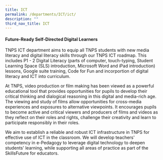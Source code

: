 ```yaml
---
title: ICT
permalink: /departments/ICT/ict/
description: ""
third_nav_title: ICT
---
```

#### Future-Ready Self-Directed Digital Learners
TNPS ICT department aims to equip all TNPS students with new media literacy and digital literacy skills through our TNPS ICT roadmap. This includes P1 - 2 Digital Literacy (parts of computer, touch-typing, Student Learning Space (SLS) introduction, Microsoft Word and iPad introduction) lessons, Google suite training, Code for Fun and incorportion of digital literacy and ICT into curriculum.

At TNPS, video production or film making has been viewed as a powerful educational tool that provides opportunities for pupils to develop their critical thinking and dialogical reasoning in this digital and media-rich age. The viewing and study of films allow opportunities for cross-media experiences and exposures to alternative viewpoints. It encourages pupils to become active and critical viewers and producers of films and videos as they reflect on their roles and rights, challenge their creativity and learn to participate responsibly in their roles.

We aim to establish a reliable and robust ICT infrastructure in TNPS for effective use of ICT in the classroom. We will develop teachers' competency in e-Pedagogy to leverage digital technology to deepen students' learning, while supporting all areas of practice as part of the SkillsFuture for educators.